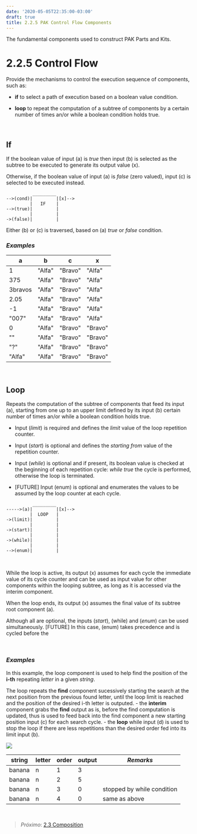 ```yaml
---
date: '2020-05-05T22:35:00-03:00'
draft: true
title: 2.2.5 PAK Control Flow Components
---
```


The fundamental components used to construct PAK Parts and Kits.

2.2.5 Control Flow
==================

Provide the mechanisms to control the execution sequence of components, such as:

-   **if** to select a path of execution based on a boolean value condition.

-   **loop** to repeat the computation of a subtree of components by a certain
    number of times an/or while a boolean condition holds true.

 

If
--

If the boolean value of input (a) is *true* then input (b) is selected as the
subtree to be executed to generate its output value (x).

Otherwise, if the boolean value of input (a) is *false* (zero valued), input (c)
is selected to be executed instead.

~~~~~~~~~~~~~~~~~~~~~~~~~~~~~~~~~~~~~~~~~~~~~~~~~~~~~~~~~~~~~~~~~~~~~~~~~~~~~~~~
          _________
-->(cond)|         |[x]-->
         |   IF    |
-->(true)|         |
         |         |
->(false)|         |
~~~~~~~~~~~~~~~~~~~~~~~~~~~~~~~~~~~~~~~~~~~~~~~~~~~~~~~~~~~~~~~~~~~~~~~~~~~~~~~~

Either (b) or (c) is traversed, based on (a) *true* or *false* condition.

### *Examples*

| a       | b      | c       | x       |
|---------|--------|---------|---------|
| 1       | "Alfa" | "Bravo" | "Alfa"  |
| 375     | "Alfa" | "Bravo" | "Alfa"  |
| 3bravos | "Alfa" | "Bravo" | "Alfa"  |
| 2.05    | "Alfa" | "Bravo" | "Alfa"  |
| \-1     | "Alfa" | "Bravo" | "Alfa"  |
| "007"   | "Alfa" | "Bravo" | "Alfa"  |
| 0       | "Alfa" | "Bravo" | "Bravo" |
| ""      | "Alfa" | "Bravo" | "Bravo" |
| "?"     | "Alfa" | "Bravo" | "Bravo" |
| "Alfa"  | "Alfa" | "Bravo" | "Bravo" |

 

Loop
----

Repeats the computation of the subtree of components that feed its input (a),
starting from one up to an upper limit defined by its input (b) certain number
of times an/or while a boolean condition holds true.

-   Input (*limit*) is required and defines the *limit* value of the loop
    repetition counter.

-   Input (*start*) is optional and defines the *starting from* value of the
    repetition counter.

-   Input (*while*) is optional and if present, its boolean value is checked at
    the beginning of each repetition cycle: *while true* the cycle is performed,
    otherwise the loop is terminated.

-   [FUTURE] Input (enum) is optional and enumerates the values to be assumed by
    the loop counter at each cycle.

~~~~~~~~~~~~~~~~~~~~~~~~~~~~~~~~~~~~~~~~~~~~~~~~~~~~~~~~~~~~~~~~~~~~~~~~~~~~~~~~
          _________
----->(a)|         |[x]-->
         |  LOOP   |
->(limit)|         |
         |         |
->(start)|         |
         |         |
->(while)|         |
         |         |
-->(enum)|         |
~~~~~~~~~~~~~~~~~~~~~~~~~~~~~~~~~~~~~~~~~~~~~~~~~~~~~~~~~~~~~~~~~~~~~~~~~~~~~~~~

 

While the loop is active, its output (x) assumes for each cycle the immediate
value of its cycle counter and can be used as input value for other components
within the looping subtree, as long as it is accessed via the interim component.

When the loop ends, its output (x) assumes the final value of its subtree root
component (a).

Although all are optional, the inputs (*start*), (while) and (*enum*) can be
used simultaneously. [FUTURE] In this case, (enum) takes precedence and is
cycled before the

 

### *Examples*

In this example, the loop component is used to help find the position of the
**i-th** repeating *letter* in a given *string*.

The loop repeats the **find** component sucessively starting the search at the
next position from the previous found letter, until the loop limit is reached
and the position of the desired i-th letter is outputed. - the **interim**
component grabs the **find** output as is, before the find computation is
updated, thus is used to feed back into the find component a new starting
position input (c) for each search cycle. - the **loop** while input (d) is used
to stop the loop if there are less repetitions than the desired order fed into
its limit input (b).

![](../../images/PAK-loop.jpg)

| string | letter | order | output | *Remarks*                  |
|--------|--------|-------|--------|----------------------------|
| banana | n      | 1     | 3      |                            |
| banana | n      | 2     | 5      |                            |
| banana | n      | 3     | 0      | stopped by while condition |
| banana | n      | 4     | 0      | same as above              |

 

>   *Próximo*: [2.3 Composition](../2.3-composition)
